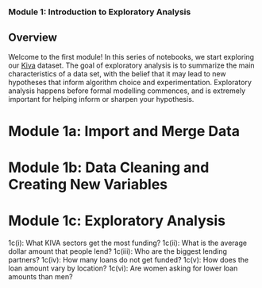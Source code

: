 ### Module 1: Introduction to Exploratory Analysis

## Overview

Welcome to the first module! In this series of notebooks, we start exploring our [Kiva](https://www.kiva.org/) dataset. The goal of exploratory analysis is to summarize the main characteristics of a data set, with the belief that it may lead to new hypotheses that inform algorithm choice and experimentation. Exploratory analysis happens before formal modelling commences, and is extremely important for helping inform or sharpen your hypothesis.

# Module 1a: Import and Merge Data

# Module 1b: Data Cleaning and Creating New Variables

# Module 1c: Exploratory Analysis

1c(i): What KIVA sectors get the most funding?
1c(ii): What is the average dollar amount that people lend?
1c(iii): Who are the biggest lending partners?
1c(iv): How many loans do not get funded?
1c(v): How does the loan amount vary by location?
1c(vi): Are women asking for lower loan amounts than men?